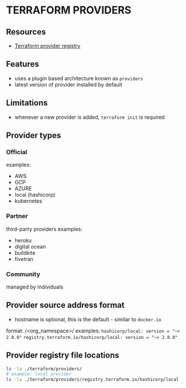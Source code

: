 # TERRAFORM PROVIDERS

## Resources
- [Terraform provider registry](https://registry.terraform.io/browse/providers)

## Features
- uses a plugin based architecture known as `providers`
- latest version of provider installed by default

## Limitations
- whenever a new provider is added, `terraform init` is required

## Provider types

### Official
examples:
- AWS
- GCP
- AZURE
- local (hashicorp)
- kubernetes

### Partner
third-party providers examples:
- heroku
- digital ocean
- buildkite
- fivetran

### Community
managed by individuals

## Provider source address format
- hostname is optional, this is the default - similar to `docker.io`

format: <hostname>/<org_namespace>/<type> 
examples:
`hashicorp/local: version = "~> 2.0.0"`
`registry.terraform.io/hashicorp/local: version = "~> 2.0.0"`

## Provider registry file locations
```bash
ls -la ./terraform/providers/
# example: local provider
ls -la ./terraform/providers/registry.terraform.io/hashicorp/local
```
